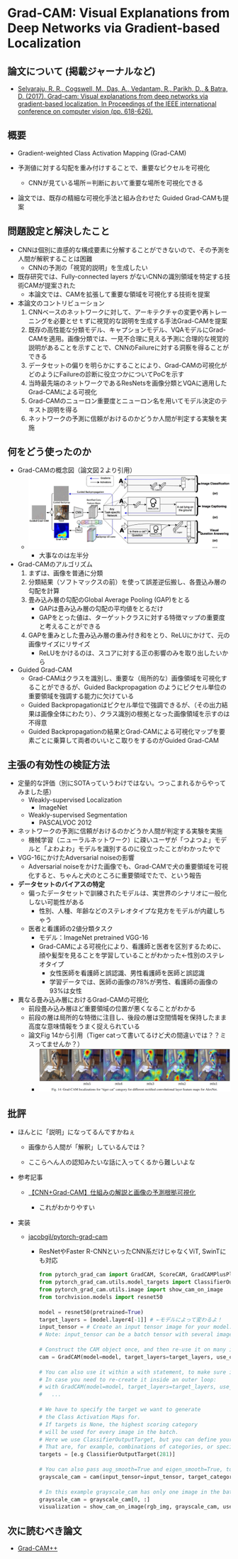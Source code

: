 # Grad-CAM: Visual Explanations from Deep Networks via Gradient-based Localization

## 論文について (掲載ジャーナルなど)
- [Selvaraju, R. R., Cogswell, M., Das, A., Vedantam, R., Parikh, D., & Batra, D. (2017). Grad-cam: Visual explanations from deep networks via gradient-based localization. In Proceedings of the IEEE international conference on computer vision (pp. 618-626).](https://arxiv.org/pdf/1610.02391.pdf)

## 概要
- Gradient-weighted Class Activation Mapping (Grad-CAM)
- 予測値に対する勾配を重み付けすることで、重要なピクセルを可視化
  - CNNが見ている場所＝判断において重要な場所を可視化できる

- 論文では、既存の精細な可視化手法と組み合わせた Guided Grad-CAMも提案

## 問題設定と解決したこと
- CNNは個別に直感的な構成要素に分解することができないので、その予測を人間が解釈することは困難
  - CNNの予測の「視覚的説明」を生成したい
- 既存研究では、Fully-connected layers がないCNNの識別領域を特定する技術CAMが提案された
  - 本論文では、CAMを拡張して重要な領域を可視化する技術を提案
- 本論文のコントリビューション
  1. CNNベースのネットワークに対して、アーキテクチャの変更や再トレーニングを必要とせｔずに視覚的な説明を生成する手法Grad-CAMを提案
  2. 既存の高性能な分類モデル、キャプションモデル、VQAモデルにGrad-CAMを適用。画像分類では、一見不合理に見える予測に合理的な視覚的説明があることを示すことで、CNNのFailureに対する洞察を得ることができる
  3. データセットの偏りを明らかにすることにより、Grad-CAMの可視化がどのようにFailureの診断に役立つかについてPoCを示す
  4. 当時最先端のネットワークであるResNetsを画像分類とVQAに適用したGrad-CAMによる可視化
  5. Grad-CAMのニューロン重要度とニューロン名を用いてモデル決定のテキスト説明を得る
  6. ネットワークの予測に信頼がおけるのかどうか人間が判定する実験を実施

## 何をどう使ったのか
- Grad-CAMの概念図（論文図２より引用）
  - ![](../picture/GradCAMFigure2.png)
    - 大事なのは左半分
- Grad-CAMのアルゴリズム
  1. まずは、画像を普通に分類
  2. 分類結果（ソフトマックスの前）を使って誤差逆伝搬し、各畳込み層の勾配を計算
  3. 畳み込み層の勾配のGlobal Average Pooling (GAP)をとる
     - GAPは畳み込み層の勾配の平均値をとるだけ
     - GAPをとった値は、ターゲットクラスに対する特徴マップの重要度と考えることができる
  4. GAPを重みとした畳み込み層の重み付き和をとり、ReLUにかけて、元の画像サイズにリサイズ
     - ReLUをかけるのは、スコアに対する正の影響のみを取り出したいから
- Guided Grad-CAM
  - Grad-CAMはクラスを識別し、重要な（局所的な）画像領域を可視化することができるが、Guided Backpropagation のようにピクセル単位の重要領域を強調する能力に欠けている
  - Guided Backpropagationはピクセル単位で強調できるが、（その出力結果は画像全体にわたり）、クラス識別の根拠となった画像領域を示すのは不得意
  - Guided Backpropagationの結果とGrad-CAMによる可視化マップを要素ごとに乗算して両者のいいとこ取りをするのがGuided Grad-CAM

## 主張の有効性の検証方法
- 定量的な評価（別にSOTAっていうわけではない。つっこまれるからやってみました感）
  - Weakly-supervised Localization
    - ImageNet
  - Weakly-supervised Segmentation
    - PASCALVOC 2012
- ネットワークの予測に信頼がおけるのかどうか人間が判定する実験を実施
  - 機械学習（ニューラルネットワーク）に疎いユーザが「つよつよ」モデルと「よわよわ」モデルを識別するのに役立ったことがわかったやで
- VGG-16にかけたAdversarial noiseの影響
  - Adversarial noiseをかけた画像でも、Grad-CAMで犬の重要領域を可視化すると、ちゃんと犬のところに重要領域でたで、という報告
- **データセットのバイアスの特定**
  - 偏ったデータセットで訓練されたモデルは、実世界のシナリオに一般化しない可能性がある	
    - 性別、人種、年齢などのステレオタイプな見方をモデルが内蔵しちゃう
  - 医者と看護師の2値分類タスク
    - モデル：ImageNet pretrained VGG-16
    - Grad-CAMによる可視化により、看護師と医者を区別するために、顔や髪型を見ることを学習していることがわかった←性別のステレオタイプ
      - 女性医師を看護師と誤認識、男性看護師を医師と誤認識
      - 学習データでは、医師の画像の78%が男性、看護師の画像の93%は女性
- 異なる畳み込み層におけるGrad-CAMの可視化
  - 前段畳み込み層ほど重要領域の位置が悪くなることがわかる
  - 前段の層は局所的な特徴に注目し、後段の層は空間情報を保持したまま高度な意味情報をうまく捉えられている
  - 論文Fig 14から引用（Tiger catって書いてるけど犬の間違いでは？？ミスってませんか？）
    - <img src="../picture/gradcamFig14.png" alt="gradcamFig14" style="zoom:150%;" />


## 批評
- ほんとに「説明」になってるんですかねぇ

  - 画像から人間が「解釈」しているんでは？

  - ここらへん人の認知みたいな話に入ってくるから難しいよな

    

- 参考記事

  - [【CNN+Grad-CAM】仕組みの解説と画像の予測根拠可視化](https://dajiro.com/entry/2020/06/26/234720)
    
    - これがわかりやすい
    
      

- 実装
  - [jacobgil/pytorch-grad-cam](https://github.com/jacobgil/pytorch-grad-cam)
    
    - ResNetやFaster R-CNNといったCNN系だけじゃなくViT, SwinTにも対応
    
      ```python
      from pytorch_grad_cam import GradCAM, ScoreCAM, GradCAMPlusPlus, AblationCAM, XGradCAM, EigenCAM, FullGrad
      from pytorch_grad_cam.utils.model_targets import ClassifierOutputTarget
      from pytorch_grad_cam.utils.image import show_cam_on_image
      from torchvision.models import resnet50
      
      model = resnet50(pretrained=True)
      target_layers = [model.layer4[-1]] # ←モデルによって変わるよ！
      input_tensor = # Create an input tensor image for your model..
      # Note: input_tensor can be a batch tensor with several images!
      
      # Construct the CAM object once, and then re-use it on many images:
      cam = GradCAM(model=model, target_layers=target_layers, use_cuda=args.use_cuda)
      
      # You can also use it within a with statement, to make sure it is freed,
      # In case you need to re-create it inside an outer loop:
      # with GradCAM(model=model, target_layers=target_layers, use_cuda=args.use_cuda) as cam:
      #   ...
      
      # We have to specify the target we want to generate
      # the Class Activation Maps for.
      # If targets is None, the highest scoring category
      # will be used for every image in the batch.
      # Here we use ClassifierOutputTarget, but you can define your own custom targets
      # That are, for example, combinations of categories, or specific outputs in a non standard model.
      targets = [e.g ClassifierOutputTarget(281)]
      
      # You can also pass aug_smooth=True and eigen_smooth=True, to apply smoothing.
      grayscale_cam = cam(input_tensor=input_tensor, target_category=target_category)
      
      # In this example grayscale_cam has only one image in the batch:
      grayscale_cam = grayscale_cam[0, :]
      visualization = show_cam_on_image(rgb_img, grayscale_cam, use_rgb=True)
      ```
      
      
      
      

## 次に読むべき論文
- [Grad-CAM++](https://arxiv.org/pdf/1710.11063.pdf)
